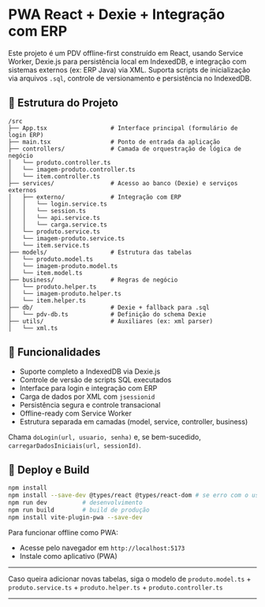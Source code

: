 # PWA React + Dexie + Integração com ERP

Este projeto é um PDV offline-first construído em React, usando Service Worker, Dexie.js para persistência local em IndexedDB, e integração com sistemas externos (ex: ERP Java) via XML. Suporta scripts de inicialização via arquivos `.sql`, controle de versionamento e persistência no IndexedDB.

## 📁 Estrutura do Projeto

```
/src
├── App.tsx                  # Interface principal (formulário de login ERP)
├── main.tsx                 # Ponto de entrada da aplicação
├── controllers/             # Camada de orquestração de lógica de negócio
│   └── produto.controller.ts
│   └── imagem-produto.controller.ts
│   └── item.controller.ts
├── services/                # Acesso ao banco (Dexie) e serviços externos
│   ├── externo/             # Integração com ERP
│   │   └── login.service.ts
│   │   └── session.ts
│   │   └── api.service.ts
│   │   └── carga.service.ts
│   └── produto.service.ts
│   └── imagem-produto.service.ts
│   └── item.service.ts
├── models/                  # Estrutura das tabelas
│   └── produto.model.ts
│   └── imagem-produto.model.ts
│   └── item.model.ts
├── business/                # Regras de negócio
│   └── produto.helper.ts
│   └── imagem-produto.helper.ts
│   └── item.helper.ts
├── db/                      # Dexie + fallback para .sql
│   └── pdv-db.ts            # Definição do schema Dexie
├── utils/                   # Auxiliares (ex: xml parser)
│   └── xml.ts
```

## 🚀 Funcionalidades

- Suporte completo a IndexedDB via Dexie.js
- Controle de versão de scripts SQL executados
- Interface para login e integração com ERP
- Carga de dados por XML com `jsessionid`
- Persistência segura e controle transacional
- Offline-ready com Service Worker
- Estrutura separada em camadas (model, service, controller, business)

Chama `doLogin(url, usuario, senha)` e, se bem-sucedido, `carregarDadosIniciais(url, sessionId)`.

## 🧰 Deploy e Build

```bash
npm install
npm install --save-dev @types/react @types/react-dom # se erro com o useState 
npm run dev          # desenvolvimento
npm run build        # build de produção
npm install vite-plugin-pwa --save-dev
```

Para funcionar offline como PWA:
- Acesse pelo navegador em `http://localhost:5173`
- Instale como aplicativo (PWA)

---

Caso queira adicionar novas tabelas, siga o modelo de `produto.model.ts` + `produto.service.ts` + `produto.helper.ts` + `produto.controller.ts`

---
